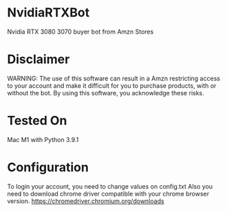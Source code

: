 # NvidiaRTXBot
Nvidia RTX 3080 3070 buyer bot from Amzn Stores

# Disclaimer
WARNING: The use of this software can result in a Amzn restricting access to your account and make it difficult for you to purchase products, with or without the bot. By using this software, you acknowledge these risks. 

# Tested On
Mac M1 with Python 3.9.1

# Configuration
To login your account, you need to change values on config.txt
Also you need to download chrome driver compatible with your chrome browser version. https://chromedriver.chromium.org/downloads 
